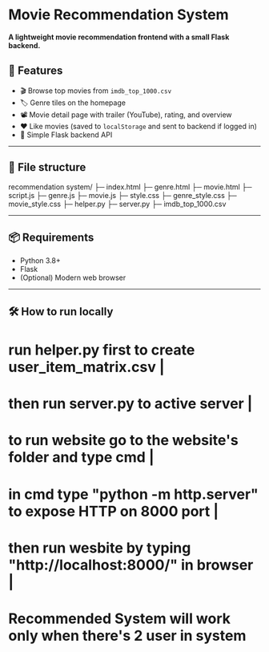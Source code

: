 # Movie Recommendation System

**A lightweight movie recommendation frontend with a small Flask backend.**

## 🚀 Features

- 🎬 Browse top movies from `imdb_top_1000.csv`
- 🏷 Genre tiles on the homepage
- 📽 Movie detail page with trailer (YouTube), rating, and overview
- ❤️ Like movies (saved to `localStorage` and sent to backend if logged in)
- 🔌 Simple Flask backend API

---

## 📂 File structure

recommendation system/
├─ index.html
├─ genre.html
├─ movie.html
├─ script.js
├─ genre.js
├─ movie.js
├─ style.css
├─ genre_style.css
├─ movie_style.css
├─ helper.py
├─ server.py
├─ imdb_top_1000.csv

---

## 📦 Requirements

- Python 3.8+
- Flask
- (Optional) Modern web browser

---

## 🛠 How to run locally
# run helper.py first to create user_item_matrix.csv                  |
# then run server.py to active server                                 |
# to run website go to the website's folder and type cmd              |
# in cmd type "python -m http.server" to expose HTTP on 8000 port     |
# then run wesbite by typing "http://localhost:8000/" in browser      |
# Recommended System will work only when there's 2 user in system 

